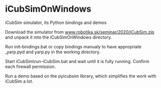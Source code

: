 # iCubSimOnWindows
iCubSim simulator, its Python bindings and demos

Download the simulator from www.robotika.sk/seminar/2020/iCubSim.zip
and unpack it into the iCubSimOnWindows directory. 

Run init-bindings.bat or copy bindings manualy to have appropriate _yarp.pyd 
and yarp.py in the working directory. 

Start iCubSim\run-iCubSim.bat and wait until it is fully running.
Confirm each firewall permission.

Run a demo based on the pyicubsim library, which simplifies the work with iCubSim a lot.
